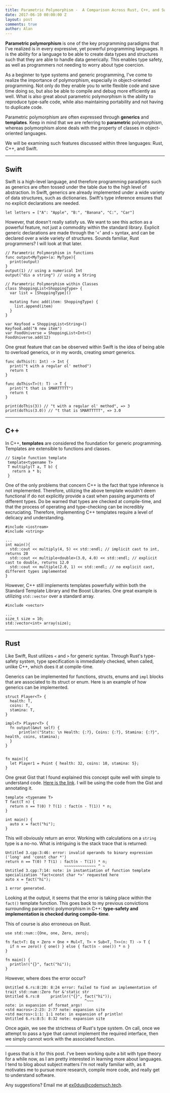 ```yaml
---
title: Parametric Polymorphism -  A Comparison Across Rust, C++, and Swift
date: 2017-06-10 00:00:00 Z
layout: post
comments: true
author: Alan
---
```


__Parametric polymorphism__ is one of the key programming paradigms that I've realized is
in every expressive, yet powerful programming languages. It is the ability for a language to be able to create data types and structures such that they are able to handle data generically. This enables type safety, as well as programmers not needing to worry about type coercion.

As a beginner to type systems and generic programming, I've come to realize the importance of polymorphism, especially in object-oriented programming. Not only do they enable you to write flexible code and save time doing so, but also be able to compile and debug more efficiently as well. What is also great about parametric polymorphism is the ability to reproduce type-safe code, while also maintaining portability and not having to duplicate code.

Parametric polymorphism are often expressed through __generics__ and __templates__. Keep in mind that we are referring to __parametric__ polymorphism, whereas polymorphism alone deals with the property of classes in object-oriented languages.

We will be examining such features discussed within three languages: Rust, C++, and Swift.

---

## Swift

Swift is a high-level language, and therefore programming paradigms such as generics are often tossed under the table due to the high level of abstraction. In Swift, generics are already implemented under a wide variety of data structures, such as dictionaries. Swift's type inference ensures that no explicit declarations are needed.

    let letters = ["A": "Apple", "B:", "Banana", "C:", "Car"]

However, that doesn't really satisfy us. We want to see this action as a powerful feature, not just a commodity within the standard library. Explicit generic declarations are made through the '<' and `>` syntax, and can be declared over a wide variety of structures. Sounds familiar, Rust programmers? I will look at that later.

    // Parametric Polymorphism in functions
    func output<MyType>(a: MyType){
      print(output)
    }
    output(1) // using a numerical Int
    output("dis a string") // using a String
    
    // Parametric Polymorphism within Classes
    class ShoppingList<ShoppingType> {
      var list = [ShoppingType]()
      
      mutating func add(item: ShoppingType) {
        list.append(item)
      }
    }
    
    var Keyfood = ShoppingList<String>()
    Keyfood.add("A new item")
    var FoodUniverse = ShoppingList<Int>()
    FoodUniverse.add(12)

One great feature that can be observed within Swift is the idea of being able to overload generics, or in my words, creating _smart_ generics. 

    func doThis(t: Int) -> Int {
      print("t with a regular ol' method")
      return t
    }
    
    func doThis<T>(t: T) -> T {
      print("t that is SMARTTTTT")
      return t
    }
    
    print(doThis(3)) // "t with a regular ol' method", => 3
    print(doThis(3.0)) // "t that is SMARTTTTT", => 3.0

---

## C++ 

In C++, __templates__ are considered the foundation for generic programming. Templates are extensible to functions and classes.

    // Simple function template
     template<typename T>
     T multiply(T a, T b) {
       return a * b;
     }

One of the only problems that concern C++ is the fact that type inference is not implemented. Therefore, utilizing the above template wouldn't deem functional if do not explicitly provide a cast when passing arguments of different types. Do be warned that types are checked at compile-time, and that the process of operating and type-checking can be incredibly excruciating. Therefore, implementing C++ templates require a level of delicacy and understanding.

    #include <iostream>
    #include <string>
    
    ...
    int main(){
      std::cout << multiply(4, 5) << std::endl; // implicit cast to int, returns 20
      std::cout << multiple<double>(3.0, 4.0) << std::endl; // explicit cast to double, returns 12.0
      std::cout << multiple(2.0, 1) << std::endl; // no explicit cast, different types implemented 
    }

However, C++ still implements templates powerfully within both the Standard Template Library and the Boost Libraries. One great example is utilizing `std::vector` over a standard array.

    #include <vector>
    
    ...
    size_t size = 10;
    std::vector<int> array(size);
  
---

## Rust 

Like Swift, Rust utilizes `<` and `>` for generic syntax. Through Rust's type-safety system, type specification is immediately checked, when called, unlike C++, which does it at compile-time.

Generics can be implemented for functions, structs, enums and `impl` blocks that are associated to its struct or enum. Here is an example of how generics can be implemented.

    struct Player<T> {
      health: T,
      coins: T,
      stamina: T,
    }
    
    impl<T> Player<T> {
      fn output(&mut self) {
          println!("Stats: \n Health: {:?}, Coins: {:?}, Stamina: {:?}", health, coins, stamina);
      }
    } 

    
    fn main(){
      let Player1 = Point { health: 32, coins: 10, stamina: 5};
    }


One great Gist that I found explained this concept quite well with simple to understand code.
[Here is the link](https://gist.github.com/brendanzab/9220415). I will be using the code from the Gist and annotating it.

    template <typename T>
    T fact(T n) {
      return n == T(0) ? T(1) : fact(n - T(1)) * n;
    }

    int main() {
      auto x = fact("hi");
    }

This will obviously return an error. Working with calculations on a `string` type is a no-no.
What is intriguing is the stack trace that is returned:

    Untitled 3.cpp:3:46: error: invalid operands to binary expression ('long' and 'const char *')
    return n == T(0) ? T(1) : fact(n - T(1)) * n;
                              ~~~~~~~~~~~~~~ ^ ~
    Untitled 3.cpp:7:14: note: in instantiation of function template specialization 'fact<const char *>' requested here
    auto x = fact("hi");
             ^
    1 error generated.

Looking at the output, it seems that the error is taking place within the `fact()` template function. This goes back to my previous convictions surrounding parametric polymorphism in C++: __type-safety and implementation is checked during compile-time__.

This of course is also erroneous on Rust. 

    use std::num::{One, one, Zero, zero};

    fn fact<T: Eq + Zero + One + Mul<T, T> + Sub<T, T>>(n: T) -> T {
      if n == zero() { one() } else { fact(n - one()) * n }
    }

    fn main() {
      println!("{}", fact("hi"));
    }

However, where does the error occur?

    Untitled 6.rs:8:20: 8:24 error: failed to find an implementation of trait std::num::Zero for &'static str
    Untitled 6.rs:8     println!("{}", fact("hi"));
                                       ^~~~
    note: in expansion of format_args!
    <std macros>:2:23: 2:77 note: expansion site
    <std macros>:1:1: 1:1 note: in expansion of println!
    Untitled 6.rs:8:5: 8:32 note: expansion site

Once again, we see the strictness of Rust's type system. On call, once we attempt to pass a type that cannot implement the required interface, then we simply cannot work with the associated function.

---

I guess that is it for this post. I've been working quite a bit with type theory for a while now, as I am pretty interested in learning more about languages. I tend to blog about subject matters I'm not really familiar with, as it motivates me to pursue more research, compile more code, and really get to understand software.

Any suggestions? Email me at ex0dus@codemuch.tech. 